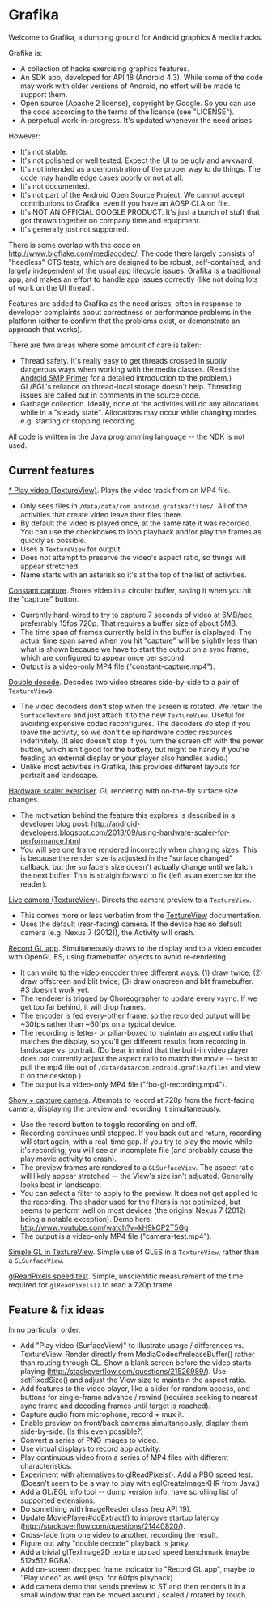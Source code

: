 Grafika
=======

Welcome to Grafika, a dumping ground for Android graphics & media hacks.

Grafika is:
- A collection of hacks exercising graphics features.
- An SDK app, developed for API 18 (Android 4.3).  While some of the code
  may work with older versions of Android, no effort will be made to
  support them.
- Open source (Apache 2 license), copyright by Google.  So you can use the
  code according to the terms of the license (see "LICENSE").
- A perpetual work-in-progress.  It's updated whenever the need arises.

However:
- It's not stable.
- It's not polished or well tested.  Expect the UI to be ugly and awkward.
- It's not intended as a demonstration of the proper way to do things.
  The code may handle edge cases poorly or not at all.
- It's not documented.
- It's not part of the Android Open Source Project.  We cannot accept
  contributions to Grafika, even if you have an AOSP CLA on file.
- It's NOT AN OFFICIAL GOOGLE PRODUCT.  It's just a bunch of stuff that
  got thrown together on company time and equipment.
- It's generally just not supported.

There is some overlap with the code on http://www.bigflake.com/mediacodec/.  The code there largely consists of "headless" CTS tests, which are designed to be robust, self-contained, and largely independent of the usual app lifecycle issues.  Grafika is a traditional app, and makes an effort to handle app issues correctly (like not doing lots of work on the UI thread).

Features are added to Grafika as the need arises, often in response to developer complaints about correctness or performance problems in the platform (either to confirm that the problems exist, or demonstrate an approach that works).

There are two areas where some amount of care is taken:
- Thread safety.  It's really easy to get threads crossed in subtly dangerous ways when
  working with the media classes.  (Read the
  [Android SMP Primer](http://developer.android.com/training/articles/smp.html)
  for a detailed introduction to the problem.)  GL/EGL's reliance on thread-local storage
  doesn't help.  Threading issues are called out in comments in the source code.
- Garbage collection.  Ideally, none of the activities will do any allocations while
  in a "steady state".  Allocations may occur while changing modes, e.g. starting or
  stopping recording.

All code is written in the Java programming language -- the NDK is not used.


Current features
----------------

[* Play video (TextureView)](src/com/android/grafika/PlayMovieActivity.java).  Plays the video track from an MP4 file.
- Only sees files in `/data/data/com.android.grafika/files/`.  All of the activities that
  create video leave their files there.
- By default the video is played once, at the same rate it was recorded.  You can use the
  checkboxes to loop playback and/or play the frames as quickly as possible.
- Uses a `TextureView` for output.
- Does not attempt to preserve the video's aspect ratio, so things will appear stretched.
- Name starts with an asterisk so it's at the top of the list of activities.

[Constant capture](src/com/android/grafika/ConstantCaptureActivity.java).  Stores video in a circular buffer, saving it when you hit the "capture" button.
- Currently hard-wired to try to capture 7 seconds of video at 6MB/sec, preferrably 15fps 720p.
  That requires a buffer size of about 5MB.
- The time span of frames currently held in the buffer is displayed.  The actual
  time span saved when you hit "capture" will be slightly less than what is shown because
  we have to start the output on a sync frame, which are configured to appear once per second.
- Output is a video-only MP4 file ("constant-capture.mp4").

[Double decode](src/com/android/grafika/DoubleDecodeActivity.java).  Decodes two video streams side-by-side to a pair of `TextureView`s.
- The video decoders don't stop when the screen is rotated.  We retain the `SurfaceTexture`
  and just attach it to the new `TextureView`.  Useful for avoiding expensive codec reconfigures.
  The decoders *do* stop if you leave the activity, so we don't tie up hardware codec
  resources indefinitely.  (It also doesn't stop if you turn the screen off with the power
  button, which isn't good for the battery, but might be handy if you're feeding an external
  display or your player also handles audio.)
- Unlike most activities in Grafika, this provides different layouts for portrait and landscape.

[Hardware scaler exerciser](src/com/android/grafika/HardwareScalerActivity.java).  GL rendering with on-the-fly surface size changes.
- The motivation behind the feature this explores is described in a developer blog post:
  http://android-developers.blogspot.com/2013/09/using-hardware-scaler-for-performance.html
- You will see one frame rendered incorrectly when changing sizes.  This is because the
  render size is adjusted in the "surface changed" callback, but the surface's size doesn't
  actually change until we latch the next buffer.  This is straightforward to fix (left as
  an exercise for the reader).

[Live camera (TextureView)](src/com/android/grafika/LiveCameraActivity.java).  Directs the camera preview to a `TextureView`.
- This comes more or less verbatim from the [TextureView](http://developer.android.com/reference/android/view/TextureView.html) documentation.
- Uses the default (rear-facing) camera.  If the device has no default camera (e.g.
  Nexus 7 (2012)), the Activity will crash.

[Record GL app](src/com/android/grafika/RecordFBOActivity.java).  Simultaneously draws to the display and to a video encoder with OpenGL ES, using framebuffer objects to avoid re-rendering.
- It can write to the video encoder three different ways: (1) draw twice; (2) draw offscreen and
  blit twice; (3) draw onscreen and blit framebuffer.  #3 doesn't work yet.
- The renderer is trigged by Choreographer to update every vsync.  If we get too far behind,
  it will drop frames.
- The encoder is fed every-other frame, so the recorded output will be ~30fps rather than ~60fps
  on a typical device.
- The recording is letter- or pillar-boxed to maintain an aspect ratio that matches the
  display, so you'll get different results from recording in landscape vs. portrait.  (Do
  bear in mind that the built-in video player does *not* currently adjust the aspect ratio
  to match the movie -- best to pull the mp4 file out of `/data/data/com.android.grafika/files`
  and view it on the desktop.)
- The output is a video-only MP4 file ("fbo-gl-recording.mp4").

[Show + capture camera](src/com/android/grafika/CameraCaptureActivity.java).  Attempts to record at 720p from the front-facing camera, displaying the preview and recording it simultaneously.
- Use the record button to toggle recording on and off.
- Recording continues until stopped.  If you back out and return, recording will start again,
  with a real-time gap.  If you try to play the movie while it's recording, you will see
  an incomplete file (and probably cause the play movie activity to crash).
- The preview frames are rendered to a `GLSurfaceView`.  The aspect ratio will likely appear
  stretched -- the View's size isn't adjusted.  Generally looks best in landscape.
- You can select a filter to apply to the preview.  It does not get applied to the recording.
  The shader used for the filters is not optimized, but seems to perform well on most devices
  (the original Nexus 7 (2012) being a notable exception).  Demo
  here: http://www.youtube.com/watch?v=kH9kCP2T5Gg
- The output is a video-only MP4 file ("camera-test.mp4").

[Simple GL in TextureView](src/com/android/grafika/TextureViewGLActivity.java).  Simple use of GLES in a `TextureView`, rather than a `GLSurfaceView`.

[glReadPixels speed test](src/com/android/grafika/ReadPixelsActivity.java).  Simple, unscientific measurement of the time required for `glReadPixels()` to read a 720p frame.


Feature & fix ideas
-------------------

In no particular order.

- Add "Play video (SurfaceView)" to illustrate usage / differences vs. TextureView.  Render
  directly from MediaCodec#releaseBuffer() rather than routing through GL.  Show a blank
  screen before the video starts playing (http://stackoverflow.com/questions/21526989/).
  Use setFixedSize() and adjust the View size to maintain the aspect ratio.
- Add features to the video player, like a slider for random access, and buttons for
  single-frame advance / rewind (requires seeking to nearest sync frame and decoding frames
  until target is reached).
- Capture audio from microphone, record + mux it.
- Enable preview on front/back cameras simultaneously, display them side-by-side.  (Is
  this even possible?)
- Convert a series of PNG images to video.
- Use virtual displays to record app activity.
- Play continuous video from a series of MP4 files with different characteristics.
- Experiment with alternatives to glReadPixels().  Add a PBO speed test.  (Doesn't seem
  to be a way to play with eglCreateImageKHR from Java.)
- Add a GL/EGL info tool -- dump version info, have scrolling list of supported extensions.
- Do something with ImageReader class (req API 19).
- Update MoviePlayer#doExtract() to improve startup latency
  (http://stackoverflow.com/questions/21440820/).
- Cross-fade from one video to another, recording the result.
- Figure out why "double decode" playback is janky.
- Add a trivial glTexImage2D texture upload speed benchmark (maybe 512x512 RGBA).
- Add on-screen dropped frame indicator to "Record GL app", maybe to "Play video" as well
  (esp. for 60fps playback).
- Add camera demo that sends preview to ST and then renders it in a small window that
  can be moved around / scaled / rotated by touch.

